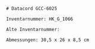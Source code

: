 
            # Datacord GCC-6025
    
            Inventarnummer: HK_G_1066
    
            Alte Inventarnummer: 
    
            Abmessungen: 30,5 x 26 x 8,5 cm
            